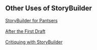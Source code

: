 ## Other Uses of StoryBuilder ##
[StoryBuilder for Pantsers](StoryBuilder_for_Pantsers.md) <br/><br/>
[After the First Draft](After_the_First_Draft.md) <br/><br/>
[Critiquing with StoryBuilder](Critiquing_with_StoryBuilder.md) <br/><br/>
